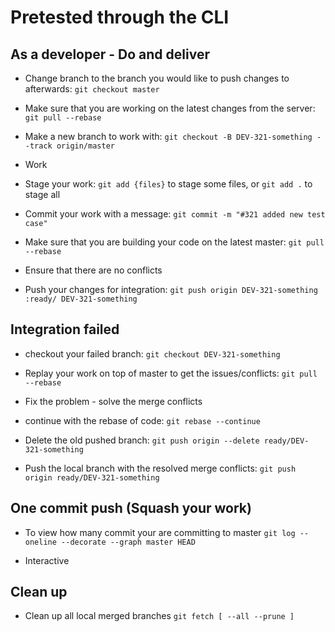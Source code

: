 # Pretested through the CLI

## As a developer - Do and deliver

* Change branch to the branch you would like to push changes to afterwards: `git checkout master`

* Make sure that you are working on the latest changes from the server: `git pull --rebase`

* Make a new branch to work with: `git checkout -B DEV-321-something --track origin/master`

* Work

* Stage your work: `git add {files}` to stage some files, or `git add .` to stage all

* Commit your work with a message: `git commit -m "#321 added new test case"`

* Make sure that you are building your code on the latest master: `git pull --rebase`

* Ensure that there are no conflicts

* Push your changes for integration: `git push origin DEV-321-something :ready/ DEV-321-something`

## Integration failed

* checkout your failed branch: `git checkout DEV-321-something`

* Replay your work on top of master to get the issues/conflicts: `git pull --rebase`

* Fix the problem - solve the merge conflicts

* continue with the rebase of code: `git rebase --continue`

* Delete the old pushed branch: `git push origin --delete ready/DEV-321-something`

* Push the local branch with the resolved merge conflicts: `git push origin ready/DEV-321-something`

## One commit push (Squash your work)

* To view how many commit your are committing to master `git log --oneline --decorate --graph master HEAD`

* Interactive 

## Clean up

* Clean up all local merged branches `git fetch [ --all --prune ]`
